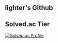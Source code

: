 ## lighter's Github

## Solved.ac Tier
[![Solved.ac Profile](http://mazassumnida.wtf/api/v2/generate_badge?boj=lighter)](https://solved.ac/lighter/)
